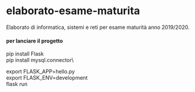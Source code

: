 # elaborato-esame-maturita
Elaborato di informatica, sistemi e reti per esame maturità anno 2019/2020.

#### per lanciare il progetto
pip install Flask \
pip install mysql.connector\

export FLASK_APP=hello.py\
export FLASK_ENV=development\
flask run
